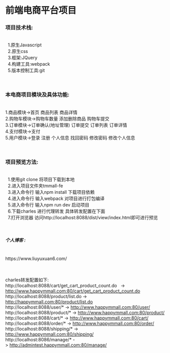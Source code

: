 # 前端电商平台项目

<h3>项目技术栈:</h3><br/>
    1.原生Javascript<br/>
    2.原生css<br/>
    3.框架:JQuery<br/>
    4.构建工具:webpack<br/>
    5.版本控制工具:git<br/>
    
<br/><h3>本电商项目模块及具体功能:</h3><br/>
    1.商品模块->首页 商品列表 商品详情<br/>
    2.购物车模块->购物车数量 添加删除商品 购物车提交<br/>
    3.订单模块->订单确认(地址管理) 订单提交 订单列表 订单详情<br/>
    4.支付模块->支付<br/>
    5.用户模块->登录 注册 个人信息 找回密码 修改密码 修改个人信息<br/>

<br/><h3>项目预览方法:</h3><br/>
    1.使用git clone 将项目下载到本地<br/>
    2.进入项目文件夹tmmall-fe<br/>
    3.进入命令行 输入npm install 下载项目依赖<br/>
    4.进入命令行 输入webpack 对项目进行打包编译<br/>
    5.进入命令行 输入npm run dev 启动项目<br/>
    6.下载charles 进行代理转发 具体转发配置在下面<br/>
    7.打开浏览器 访问http://localhost:8088/dist/view/index.html即可进行预览<br/>
    
    
<h5>个人博客 :</h5><br/>
   <a>https://www.liuyuxuan6.com/</a>

<br/><br/>
charles转发配置如下:<br/>
http://localhost:8088/cart/get_cart_product_count.do	   -> http://www.happymmall.com:80/cart/get_cart_product_count.do<br/>
http://localhost:8088/product/list.do	  -> http://happymmall.com:80/product/list.do<br/>
http://localhost:8088/user/*	  -> http://www.happymmall.com:80/user/<br/>
http://localhost:8088/product/*	 -> http://www.happymmall.com:80/product/<br/>
http://localhost:8088/cart/*	   -> http://www.happymmall.com:80/cart/<br/>
http://localhost:8088/order/*	  -> http://www.happymmall.com:80/order/<br/>
http://localhost:8088/shipping/*	 -> http://www.happymmall.com:80/shipping/<br/>
http://localhost:8086/manage/*	 -> http://admintest.happymmall.com:80/manage/<br/>

